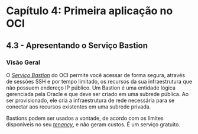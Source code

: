 # Capítulo 4: Primeira aplicação no OCI

## 4.3 - Apresentando o Serviço Bastion

### __Visão Geral__

O _[Serviço Bastion](https://docs.oracle.com/pt-br/iaas/Content/Bastion/Concepts/bastionoverview.htm)_ do OCI permite você acessar de forma segura, através de sessões SSH e por tempo limitado, os recursos da sua infraestrutura que não possuem endereço IP público. Um Bastion é uma entidade lógica gerenciada pela Oracle e que deve ser criado em uma subrede pública. Ao ser provisionado, ele cria a infraestrutura de rede necessária para se conectar aos recursos existentes em uma subrede privada.

Bastions podem ser usados a vontade, de acordo com os limites disponíveis no seu _[tenancy](https://docs.oracle.com/pt-br/iaas/Content/Identity/Tasks/managingtenancy.htm)_, e não geram custos. É um serviço gratuito.


